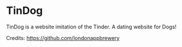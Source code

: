 # TinDog

TinDog is a website imitation of the Tinder. A dating website for Dogs!

Credits: https://github.com/londonappbrewery
